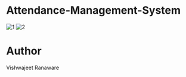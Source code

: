 # Attendance-Management-System
![1](https://github.com/user-attachments/assets/66e3d2b3-072a-4b9e-a03e-aeda6957901a)
![2](https://github.com/user-attachments/assets/91c0c100-21ab-486e-a655-8fe618063c57)

# Author
Vishwajeet Ranaware
